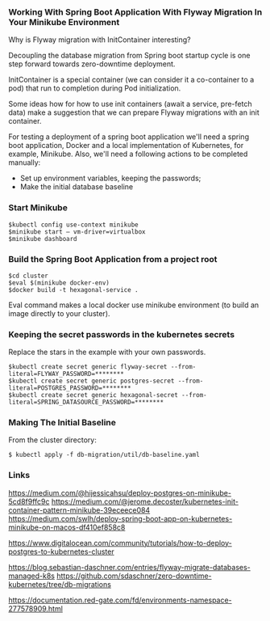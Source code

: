 ### Working With Spring Boot Application With Flyway Migration In Your Minikube Environment 

Why is Flyway migration with InitContainer interesting?

Decoupling the database migration from Spring boot startup cycle
is one step forward towards zero-downtime deployment.

InitContainer is a special container (we can consider it a co-container to a pod) 
that run to completion during Pod initialization.

Some ideas how for how to use init containers (await a service, pre-fetch data) make a suggestion
that we can prepare Flyway migrations with an init container.

For testing a deployment of a spring boot application we'll need a spring boot application,
Docker and a local implementation of Kubernetes, for example, Minikube.
Also, we'll need a following actions to be completed manually:
- Set up environment variables, keeping the passwords;
- Make the initial database baseline

### Start Minikube

```console
$kubectl config use-context minikube
$minikube start — vm-driver=virtualbox
$minikube dashboard
```

### Build the Spring Boot Application from a project root

```console
$cd cluster
$eval $(minikube docker-env)
$docker build -t hexagonal-service .
```

Eval command makes a local docker use minikube environment (to build an image directly to your cluster).

### Keeping the secret passwords in the kubernetes secrets

Replace the stars in the example with your own passwords.
```console
$kubectl create secret generic flyway-secret --from-literal=FLYWAY_PASSWORD=********
$kubectl create secret generic postgres-secret --from-literal=POSTGRES_PASSWORD=********
$kubectl create secret generic hexagonal-secret --from-literal=SPRING_DATASOURCE_PASSWORD=********
```
### Making The Initial Baseline
From the cluster directory:
```console
$ kubectl apply -f db-migration/util/db-baseline.yaml
```


### Links
https://medium.com/@hijessicahsu/deploy-postgres-on-minikube-5cd8f9ffc9c
https://medium.com/@jerome.decoster/kubernetes-init-container-pattern-minikube-39eceece084
https://medium.com/swlh/deploy-spring-boot-app-on-kubernetes-minikube-on-macos-df410ef858c8

https://www.digitalocean.com/community/tutorials/how-to-deploy-postgres-to-kubernetes-cluster

https://blog.sebastian-daschner.com/entries/flyway-migrate-databases-managed-k8s
https://github.com/sdaschner/zero-downtime-kubernetes/tree/db-migrations

https://documentation.red-gate.com/fd/environments-namespace-277578909.html